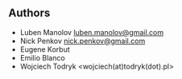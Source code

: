 ## Authors

* Luben Manolov <luben.manolov@gmail.com>
* Nick Penkov <nick.penkov@gmail.com>
* Eugene Korbut
* Emilio Blanco
* Wojciech Todryk <wojciech(at)todryk(dot).pl>
